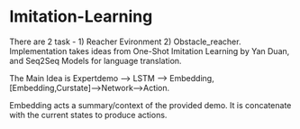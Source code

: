# Imitation-Learning

There are 2 task - 1) Reacher Evironment 2) Obstacle_reacher.
Implementation takes ideas from One-Shot Imitation Learning by Yan Duan, and Seq2Seq Models for language translation.

The Main Idea is 
Expertdemo --> LSTM --> Embedding, [Embedding,Curstate]-->Network-->Action.

Embedding acts a summary/context of the provided demo. It is concatenate with the current states to produce actions. 
